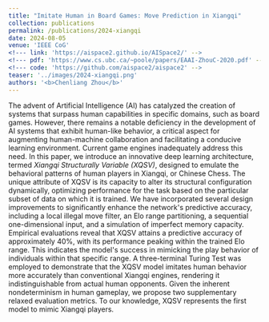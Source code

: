 ```yaml
---
title: "Imitate Human in Board Games: Move Prediction in Xiangqi"
collection: publications
permalink: /publications/2024-xiangqi
date: 2024-08-05
venue: 'IEEE CoG'
<!--- link: 'https://aispace2.github.io/AISpace2/' -->
<!--- pdf: 'https://www.cs.ubc.ca/~poole/papers/EAAI-ZhouC-2020.pdf' -->
<!--- code: 'https://github.com/aispace2/aispace2' -->
teaser: '../images/2024-xiangqi.png'
authors: '<b>Chenliang Zhou</b>'
---
```

The advent of Artificial Intelligence (AI) has catalyzed the creation of systems that surpass human capabilities in specific domains, such as board games. However, there remains a notable deficiency in the development of AI systems that exhibit human-like behavior, a critical aspect for augmenting human-machine collaboration and facilitating a conducive learning environment. Current game engines inadequately address this need. In this paper, we introduce an innovative deep learning architecture, termed *Xiangqi Structurally Variable (XQSV)*, designed to emulate the behavioral patterns of human players in Xiangqi, or Chinese Chess. The unique attribute of XQSV is its capacity to alter its structural configuration dynamically, optimizing performance for the task based on the particular subset of data on which it is trained. We have incorporated several design improvements to significantly enhance the network's predictive accuracy, including a local illegal move filter, an Elo range partitioning, a sequential one-dimensional input, and a simulation of imperfect memory capacity. Empirical evaluations reveal that XQSV attains a predictive accuracy of approximately 40%, with its performance peaking within the trained Elo range. This indicates the model's success in mimicking the play behavior of individuals within that specific range. A three-terminal Turing Test was employed to demonstrate that the XQSV model imitates human behavior more accurately than conventional Xiangqi engines, rendering it indistinguishable from actual human opponents. Given the inherent nondeterminism in human gameplay, we propose two supplementary relaxed evaluation metrics. To our knowledge, XQSV represents the first model to mimic Xiangqi players.

